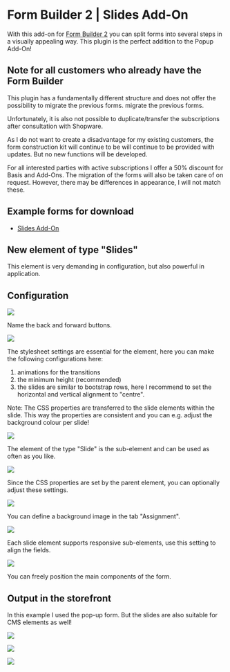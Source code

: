 # Form Builder 2 | Slides Add-On

With this add-on for [Form Builder 2](../MoorlForms/index.md) you can split forms into several steps in a visually appealing way. This plugin is the perfect addition to the Popup Add-On!

## Note for all customers who already have the Form Builder

This plugin has a fundamentally different structure and does not offer the possibility to migrate the previous forms.
migrate the previous forms.

Unfortunately, it is also not possible to duplicate/transfer the subscriptions after consultation with Shopware.

As I do not want to create a disadvantage for my existing customers, the form construction kit will continue to be
will continue to be provided with updates. But no new functions will be developed.

For all interested parties with active subscriptions I offer a 50% discount for Basis and Add-Ons.
The migration of the forms will also be taken care of on request.
However, there may be differences in appearance, I will not match these.

## Example forms for download

- [Slides Add-On](examples/slides-add-on.json)

## New element of type "Slides"

This element is very demanding in configuration, but also powerful in application.

## Configuration

![](images/fbs-01.jpg)

Name the back and forward buttons.

![](images/fbs-02.jpg)

The stylesheet settings are essential for the element, here you can make the following
configurations here:

1. animations for the transitions
2. the minimum height (recommended)
3. the slides are similar to bootstrap rows, here I recommend to set the horizontal and vertical alignment to "centre".

Note: The CSS properties are transferred to the slide elements within the slide.
This way the properties are consistent and you can e.g. adjust the background colour per slide!

![](images/fbs-03.jpg)

The element of the type "Slide" is the sub-element and can be used as often as you like.

![](images/fbs-04.jpg)

Since the CSS properties are set by the parent element, you can optionally adjust these settings.

![](images/fbs-05.jpg)

You can define a background image in the tab "Assignment".

![](images/fbs-06.jpg)

Each slide element supports responsive sub-elements, use this setting to align the fields.

![](images/fbs-07.jpg)

You can freely position the main components of the form.

## Output in the storefront

In this example I used the pop-up form. But the slides are also suitable for
CMS elements as well!

![](images/fbs-08.jpg)

![](images/fbs-09.jpg)

![](images/fbs-10.jpg)
